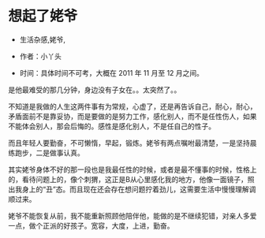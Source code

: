 # 想起了姥爷
- 生活杂感,姥爷,

- 作者：小丫头
- 时间：具体时间不可考，大概在 2011 年 11 月至 12 月之间。

是他最难受的那几分钟，身边没有子女在。。太突然了。。

不知道是我做的人生这两件事有为常规，心虚了，还是再告诉自己，耐心，耐心，矛盾面前不是靠妥协，而是要做的是努力工作，感化别人，而不是任性伤人，如果不能体会别人，那会后悔的。感性是感化别人，不是任自己的性子。

而且年轻人要勤奋，不可懒惰，早起，锻炼。姥爷有两点嘱咐最清楚，一是坚持晨练跑步，二是做事认真。

其实姥爷身体不好的那一段也是我最任性的时候，或者是最不懂事的时候，性格上的，看待问题上的，像个刺猬，这正是B从心里感化我的地方，他像一面镜子，照出我身上的“丑”态。而且现在还会存在想问题拧着劲儿，这需要生活中慢慢理解调顺过来。

姥爷不能恢复从前，我不能重新照顾他陪伴他，能做的是不继续犯错，对亲人多爱一点，做个正派的好孩子。宽容，大度，上进，勤奋。